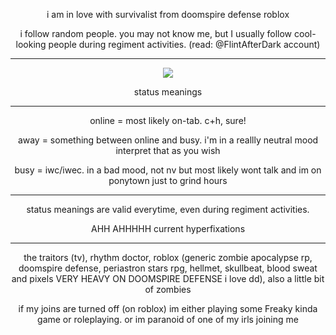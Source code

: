 

<p align="center">
i am in love with survivalist from doomspire defense roblox
</p>
<p align="center">
i follow random people. you may not know me, but I usually follow cool-looking people during regiment activities. (read: @FlintAfterDark account)
</p>

***

<p align="center">
<img src="https://files.catbox.moe/sc5aow.png" />
</p>

<p align="center">
status meanings
</p>

***

<p align="center">
online = most likely on-tab. c+h, sure!
</p>
<p align="center">
away = something between online and busy. i'm in a reallly neutral mood interpret that as you wish
</p>
<p align="center">
busy = iwc/iwec. in a bad mood, not nv but most likely wont talk and im on ponytown just to grind hours
</p>

***

<p align="center">
status meanings are valid everytime, even during regiment activities.
</p>

<p align="center">
AHH AHHHHH
current hyperfixations
</p>

***

<p align="center">
the traitors (tv), rhythm doctor, roblox (generic zombie apocalypse rp, doomspire defense, periastron stars rpg, hellmet, skullbeat, blood sweat and pixels VERY HEAVY ON DOOMSPIRE DEFENSE i love dd), also a little bit of zombies
</p>

<p align="center">
if my joins are turned off (on roblox) im either playing some Freaky kinda game or roleplaying. or im paranoid of one of my irls joining me
</p>

